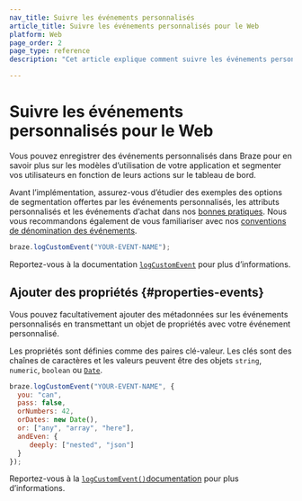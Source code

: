 ```yaml
---
nav_title: Suivre les événements personnalisés
article_title: Suivre les événements personnalisés pour le Web
platform: Web
page_order: 2
page_type: reference
description: "Cet article explique comment suivre les événements personnalisés et ajouter des propriétés à ces événements pour le Web."

---
```


# Suivre les événements personnalisés pour le Web

Vous pouvez enregistrer des événements personnalisés dans Braze pour en savoir plus sur les modèles d’utilisation de votre application et segmenter vos utilisateurs en fonction de leurs actions sur le tableau de bord.

Avant l’implémentation, assurez-vous d’étudier des exemples des options de segmentation offertes par les événements personnalisés, les attributs personnalisés et les événements d’achat dans nos [bonnes pratiques][0]. Nous vous recommandons également de vous familiariser avec nos [conventions de dénomination des événements]({{site.baseurl}}/user_guide/data_and_analytics/custom_data/event_naming_conventions/).

```javascript
braze.logCustomEvent("YOUR-EVENT-NAME");
```

Reportez-vous à la documentation [`logCustomEvent`][1] pour plus d’informations.

## Ajouter des propriétés {#properties-events}

Vous pouvez facultativement ajouter des métadonnées sur les événements personnalisés en transmettant un objet de propriétés avec votre événement personnalisé.

Les propriétés sont définies comme des paires clé-valeur. Les clés sont des chaînes de caractères et les valeurs peuvent être des objets `string`, `numeric`, `boolean` ou [`Date`][2].

```javascript
braze.logCustomEvent("YOUR-EVENT-NAME", {
  you: "can", 
  pass: false, 
  orNumbers: 42,
  orDates: new Date(),
  or: ["any", "array", "here"],
  andEven: {
     deeply: ["nested", "json"]
  }
});
```

Reportez-vous à la [`logCustomEvent()`documentation][1] pour plus d’informations.

[0]: {{site.baseurl}}/developer_guide/platform_wide/analytics_overview/#user-data-collection
[1]: https://js.appboycdn.com/web-sdk/latest/doc/modules/braze.html#logcustomevent
[2]: http://www.w3schools.com/jsref/jsref_obj_date.asp
